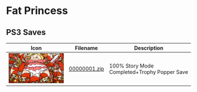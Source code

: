 # Fat Princess

## PS3 Saves

| Icon | Filename | Description |
|------|----------|-------------|
| ![Fat Princess](ICON0.PNG) | [00000001.zip](00000001.zip) | 100% Story Mode Completed+Trophy Popper Save |

